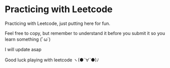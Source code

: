 # Practicing with Leetcode
Practicing with Leetcode, just putting here for fun.

Feel free to copy, but remember to understand it before you submit it so you learn something (ﾟω´)

I will update asap 

Good luck playing with leetcode ヽ(●´∀`●)ﾉ
